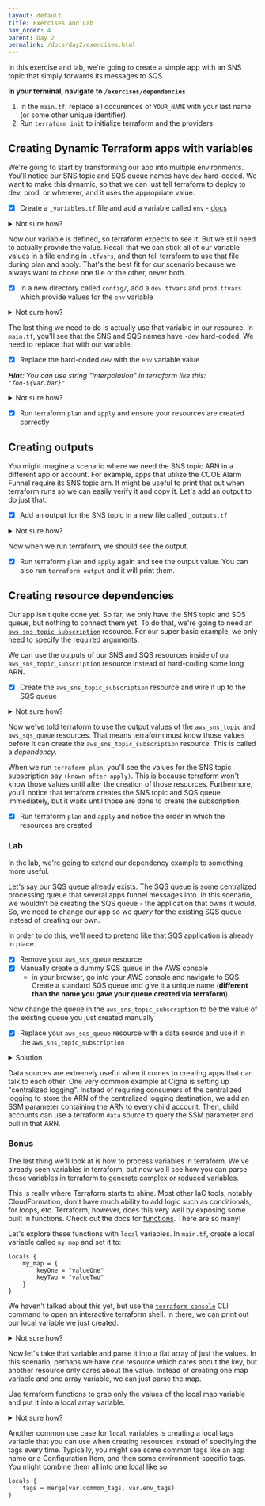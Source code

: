 ```yaml
---
layout: default
title: Exercises and Lab
nav_order: 4
parent: Day 2
permalink: /docs/day2/exercises.html
---
```


In this exercise and lab, we're going to create a simple app with an SNS topic that simply forwards its messages to SQS.

**In your terminal, navigate to `/exercises/dependencies`**

1. In the `main.tf`, replace all occurences of `YOUR_NAME` with your last name (or some other unique identifier).
1. Run `terraform init` to initialize terraform and the providers

## Creating Dynamic Terraform apps with variables

We're going to start by transforming our app into multiple environments. You'll notice our SNS topic and SQS queue names have `dev` hard-coded. We want to make this dynamic, so that we can just tell terraform to deploy to dev, prod, or wherever, and it uses the appropriate value.

- [x] Create a `_variables.tf` file and add a variable called `env` - [docs](https://www.terraform.io/docs/language/values/variables.html)

<details><summary>Not sure how?</summary>

Add a new file called `_varibles.tf`. Inside that file, add the variable block:

<pre>
variable "env" {
    type = string
    description = "the environment to deploy"
}
</pre>

Don't give it a `default`, because we want to force the environment to be passed explicitly.

</details>

Now our variable is defined, so terraform expects to see it. But we still need to actually provide the value. Recall that we can stick all of our variable values in a file ending in `.tfvars`, and then tell terraform to use that file during plan and apply. That's the best fit for our scenario because we always want to chose one file or the other, never both.

- [x] In a new directory called `config/`, add a `dev.tfvars` and `prod.tfvars` which provide values for the `env` variable

<details><summary>Not sure how?</summary>

Add two new files: `config/dev.tfvars` and `config/prod.tfvars`.

Inside of `dev.tfvars`, add:

<pre>
env = "dev"
</pre>

Likewise in `prod.tfvars`:

<pre>
env = "prod"
</pre>

</details>

The last thing we need to do is actually use that variable in our resource. In `main.tf`, you'll see that the SNS and SQS names have `-dev` hard-coded. We need to replace that with our variable. 

- [x] Replace the hard-coded `dev` with the `env` variable value

_**Hint**: You can use string "interpolation" in terraform like this: `"foo-${var.bar}"`_

<details><summary>Not sure how?</summary>

<pre>
resource "aws_sns_topic" "my_topic" {
    name = "YOUR_NAME-${var.env}"
}

resource "aws_sqs_queue" "my_queue" {
    name = "YOUR_NAME-${var.env}
}
</pre>

</details>

- [x] Run terraform `plan` and `apply` and ensure your resources are created correctly

## Creating outputs

You might imagine a scenario where we need the SNS topic ARN in a different app or account. For example, apps that utilize the CCOE Alarm Funnel require its SNS topic arn. It might be useful to print that out when terraform runs so we can easily verify it and copy it. Let's add an output to do just that.

- [x] Add an output for the SNS topic in a new file called `_outputs.tf`

<details><summary>Not sure how?</summary>

In <code>_outputs.tf</code>
<pre>
output "sns_topic_arn" {
    value = aws_sns_topic.my_topic.arn
}
</pre>

</details>

Now when we run terraform, we should see the output.

- [x] Run terraform `plan` and `apply` again and see the output value. You can also run `terraform output` and it will print them.

## Creating resource dependencies

Our app isn't quite done yet. So far, we only have the SNS topic and SQS queue, but nothing to connect them yet. To do that, we're going to need an [`aws_sns_topic_subscription`](https://registry.terraform.io/providers/hashicorp/aws/latest/docs/resources/sns_topic_subscription) resource. For our super basic example, we only need to specify the required arguments.

We can use the outputs of our SNS and SQS resources inside of our `aws_sns_topic_subscription` resource instead of hard-coding some long ARN.

- [x] Create the `aws_sns_topic_subscription` resource and wire it up to the SQS queue

<details><summary>Not sure how?</summary>

<pre>
resource "aws_sns_topic_subscription" "my_subscription" {
    topic_arn = aws_sns_topic.my_topic.arn
    protocol = "sqs"
    endpoint = aws_sqs_queue.my_queue.arn
}
</pre>

</details>

Now we've told terraform to use the output values of the `aws_sns_topic` and `aws_sqs_queue` resources. That means terraform must know those values before it can create the `aws_sns_topic_subscription` resource. This is called a _dependency_.

When we run `terraform plan`, you'll see the values for the SNS topic subscription say `(known after apply)`. This is because terraform won't know those values until after the creation of those resources. Furthermore, you'll notice that terraform creates the SNS topic and SQS queue immediately, but it waits until those are done to create the subscription.

- [x] Run terraform `plan` and `apply` and notice the order in which the resources are created


### Lab

In the lab, we're going to extend our dependency example to something more useful.

Let's say our SQS queue already exists. The SQS queue is some centralized processing queue that several apps funnel messages into. In this scenario, we wouldn't be creating the SQS queue - the application that owns it would. So, we need to change our app so we _query_ for the existing SQS queue instead of creating our own.

In order to do this, we'll need to pretend like that SQS application is already in place. 

- [x] Remove your `aws_sqs_queue` resource
- [x] Manually create a dummy SQS queue in the AWS console
    - in your browser, go into your AWS console and navigate to SQS. Create a standard SQS queue and give it a unique name (**different than the name you gave your queue created via terraform**)

Now change the queue in the `aws_sns_topic_subscription` to be the value of the existing queue you just created manually

- [x] Replace your `aws_sqs_queue` resource with a data source and use it in the `aws_sns_topic_subscription`

<details><summary>Solution</summary>

<pre>
data "aws_sqs_queue" "my_existing_queue" {
    name = "WHATEVER_NAME_YOU_CHOSE"
}

resource "aws_sns_topic_subscription" "my_subscription" {
    topic_arn = aws_sns_topic.my_topic.arn
    protocol = "sqs"
    endpoint = data.aws_sqs_queue.my_existing_queue.arn
}
</pre>

</details>

Data sources are extremely useful when it comes to creating apps that can talk to each other. One very common example at Cigna is setting up "centralized logging". Instead of requiring consumers of the centralized logging to store the ARN of the centralized logging destination, we add an SSM parameter containing the ARN to every child account. Then, child accounts can use a terraform `data` source to query the SSM parameter and pull in that ARN.

### Bonus

The last thing we'll look at is how to process variables in terraform. We've already seen variables in terraform, but now we'll see how you can parse these variables in terraform to generate complex or reduced variables.

This is really where Terraform starts to shine. Most other IaC tools, notably CloudFormation, don't have much ability to add logic such as conditionals, for loops, etc. Terraform, however, does this very well by exposing some built in functions. Check out the docs for [functions](https://www.terraform.io/docs/language/functions/index.html). There are so many!

Let's explore these functions with `local` variables. In `main.tf`, create a local variable called `my_map` and set it to:

```
locals {
    my_map = {
        keyOne = "valueOne"
        keyTwo = "valueTwo"
    }
}
```

We haven't talked about this yet, but use the [`terraform console`](https://www.terraform.io/docs/cli/commands/console.html) CLI command to open an interactive terraform shell. In there, we can print out our local variable we just created. 

<details><summary>Not sure how?</summary>

<pre>
~$ terraform console
> local.my_map
{
  "keyOne" = "valueOne"
  "keyTwo" = "valueTwo"
}
</pre>

</details>

Now let's take that variable and parse it into a flat array of just the values. In this scenario, perhaps we have one resource which cares about the key, but another resource only cares about the value. Instead of creating one map variable and one array variable, we can just parse the map.

Use terraform functions to grab only the values of the local map variable and put it into a local array variable.

<details><summary>Not sure how?</summary>

<pre>
locals {
    my_map = {
        keyOne = "valueOne"
        keyTwo = "valueTwo"
    }
    my_list = values(local.my_map)
}
</pre>

Now print it:
<pre>
~$ terraform console
> local.my_list
[
  "valueOne",
  "valueTwo",
]
</pre>

</details>

Another common use case for `local` variables is creating a local tags variable that you can use when creating resources instead of specifying the tags every time. Typically, you might see some common tags like an app name or a Configuration Item, and then some environment-specific tags. You might combine them all into one local like so:

```
locals {
    tags = merge(var.common_tags, var.env_tags)
}
```